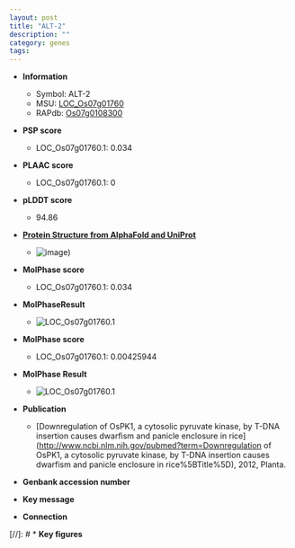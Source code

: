 ```yaml
---
layout: post
title: "ALT-2"
description: ""
category: genes
tags: 
---
```


* **Information**  
    + Symbol: ALT-2  
    + MSU: [LOC_Os07g01760](http://rice.plantbiology.msu.edu/cgi-bin/ORF_infopage.cgi?orf=LOC_Os07g01760)  
    + RAPdb: [Os07g0108300](http://rapdb.dna.affrc.go.jp/viewer/gbrowse_details/irgsp1?name=Os07g0108300)  

* **PSP score**  
    + LOC_Os07g01760.1: 0.034 

* **PLAAC score**  
    + LOC_Os07g01760.1: 0 

* **pLDDT score**
    + 94.86

* **[Protein Structure from AlphaFold and UniProt](https://www.uniprot.org/uniprotkb/Q69UU3/entry#structure)**
    + ![image](https://ricepsp.github.io/images/Q6/AF-Q69UU3-F1.png))

* **MolPhase score**
    + LOC_Os07g01760.1: 0.034

* **MolPhaseResult**
    + ![LOC_Os07g01760.1](https://ricepsp.github.io/pictures/LOC_Os07g/LOC_Os07g01760.1.png)

* **MolPhase score**
    + LOC_Os07g01760.1: 0.00425944

* **MolPhase Result**
    + ![LOC_Os07g01760.1](https://304243504.github.io/Pictures/LOC_Os07g/LOC_Os07g01760.1.png)

* **Publication**  
    + [Downregulation of OsPK1, a cytosolic pyruvate kinase, by T-DNA insertion causes dwarfism and panicle enclosure in rice](http://www.ncbi.nlm.nih.gov/pubmed?term=Downregulation of OsPK1, a cytosolic pyruvate kinase, by T-DNA insertion causes dwarfism and panicle enclosure in rice%5BTitle%5D), 2012, Planta.

* **Genbank accession number**  

* **Key message**  

* **Connection**  

[//]: # * **Key figures**  



